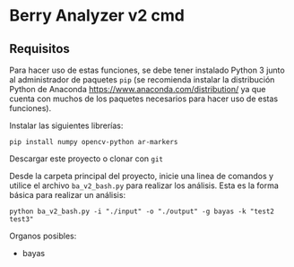 ﻿Berry Analyzer v2 cmd
=====================
Requisitos
-------------------------
Para hacer uso de estas funciones, se debe tener instalado Python 3 junto al administrador de paquetes `pip` (se recomienda instalar la distribución Python de Anaconda <https://www.anaconda.com/distribution/> ya que cuenta con muchos de los paquetes necesarios para hacer uso de estas funciones).

Instalar las siguientes librerías:

`pip install numpy opencv-python ar-markers`

Descargar este proyecto o clonar con `git`

Desde la carpeta principal del proyecto, inicie una linea de comandos y utilice el archivo `ba_v2_bash.py` para realizar los análisis. Esta es la forma básica para realizar un análisis:

`python ba_v2_bash.py -i "./input" -o "./output" -g bayas -k "test2 test3"`

Organos posibles:
- bayas
